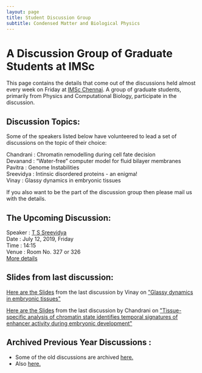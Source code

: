 ```yaml
---
layout: page
title: Student Discussion Group  
subtitle: Condensed Matter and Biological Physics
---
```

# A Discussion Group of Graduate Students at IMSc

This page contains the details that come out of the discussions held almost every week on Friday at [IMSc Chennai](https://www.imsc.res.in/). A group of graduate students, primarily from Physics and Computational Biology, participate in the discussion.

## Discussion Topics:

Some of the speakers listed below have volunteered to lead a set of discussions on the topic of their choice:

Chandrani	:	Chromatin remodelling during cell fate decision  
Devanand	:	“Water-free” computer model for fluid bilayer membranes  
Pavitra		:	Genome Instabilities  
Sreevidya	:	Intinsic disordered proteins - an enigma!  
Vinay		  :	Glassy dynamics in embryonic tissues  

If you also want to be the part of the discussion group then please mail us with the details.

## The Upcoming Discussion:
Speaker :      [T S Sreevidya](https://www.imsc.res.in/sreevidya_t_s)  
Date    :      July 12, 2019, Friday  
Time    :      14:15   
Venue   :      Room No. 327 or 326  
[More details](https://vinayphys.github.io/discussion2019/2019/12/Intrinsically_disordered_proteins)


## Slides from last discussion:
[Here are the Slides](https://github.com/vinayphys/discussion2019/blob/master/slides/vinay_discussion2019_1.pdf) from the last discussion by Vinay on ["Glassy dynamics in embryonic tissues"](https://vinayphys.github.io/discussion2019/2019/06/glassy_dynamics_embryonic_tissues)

[Here are the Slides](https://github.com/vinayphys/discussion2019/blob/master/slides/Chandrani_discussion.pdf) from the last discussion by Chandrani on ["Tissue-specific analysis of chromatin state identifies temporal signatures of enhancer activity during embryonic development"](https://vinayphys.github.io/discussion2019/2019/07/enhancer_activity_during_embryonic_development-II)

  

## Archived Previous Year Discussions :  
* Some of the old discussions are archived [here.](https://www.imsc.res.in/~kamalt/discussions.html)
* Also [here.](https://vinayphys.github.io/discussion/)

